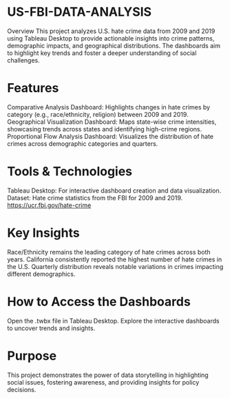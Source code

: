# US-FBI-DATA-ANALYSIS
Overview
This project analyzes U.S. hate crime data from 2009 and 2019 using Tableau Desktop to provide actionable insights into crime patterns, demographic impacts, and geographical distributions. The dashboards aim to highlight key trends and foster a deeper understanding of social challenges.

# Features
Comparative Analysis Dashboard: Highlights changes in hate crimes by category (e.g., race/ethnicity, religion) between 2009 and 2019.
Geographical Visualization Dashboard: Maps state-wise crime intensities, showcasing trends across states and identifying high-crime regions.
Proportional Flow Analysis Dashboard: Visualizes the distribution of hate crimes across demographic categories and quarters.
# Tools & Technologies
Tableau Desktop: For interactive dashboard creation and data visualization.
Dataset: Hate crime statistics from the FBI for 2009 and 2019.
https://ucr.fbi.gov/hate-crime
# Key Insights
Race/Ethnicity remains the leading category of hate crimes across both years.
California consistently reported the highest number of hate crimes in the U.S.
Quarterly distribution reveals notable variations in crimes impacting different demographics.
# How to Access the Dashboards
Open the .twbx file in Tableau Desktop.
Explore the interactive dashboards to uncover trends and insights.
# Purpose
This project demonstrates the power of data storytelling in highlighting social issues, fostering awareness, and providing insights for policy decisions.
